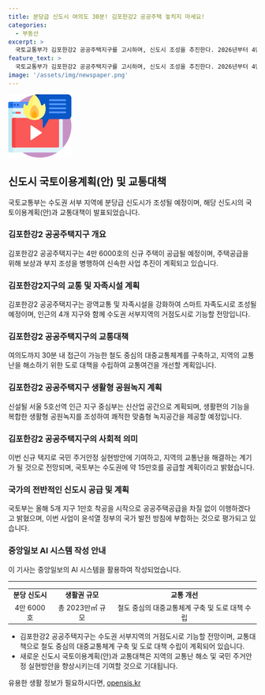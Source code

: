 ```yaml
---
title: 분당급 신도시 여의도 30분! 김포한강2 공공주택 놓치지 마세요!
categories:
  - 부동산
excerpt: >
  국토교통부가 김포한강2 공공주택지구를 고시하며, 신도시 조성을 추진한다. 2026년부터 4만 6000호의 주택을 공급할 예정으로, 보상과 부지 조성을 병행해 신속한 사업 추진을 계획하고 있다. 이로써 수도권 서부지역에 거점도시로 기능할 전망이며, 교통대책을 통해 교통난을 해소할 계획이다. 또한, 청년과 무주택 서민을 위한 내 집 마련 기회를 확대하는 계획이다. 더불어, 국토부는 다른 지역을 포함해 약 15만호를 공급할 계획이며, 3기 신도시 5개 지구에 대한 공공주택공급을 이행할 예정이다.
feature_text: >
  국토교통부가 김포한강2 공공주택지구를 고시하며, 신도시 조성을 추진한다. 2026년부터 4만 6000호의 주택을 공급할 예정으로, 보상과 부지 조성을 병행해 신속한 사업 추진을 계획하고 있다. 이로써 수도권 서부지역에 거점도시로 기능할 전망이며, 교통대책을 통해 교통난을 해소할 계획이다. 또한, 청년과 무주택 서민을 위한 내 집 마련 기회를 확대하는 계획이다. 더불어, 국토부는 다른 지역을 포함해 약 15만호를 공급할 계획이며, 3기 신도시 5개 지구에 대한 공공주택공급을 이행할 예정이다.
image: '/assets/img/newspaper.png'
---
```


<p><img src="/assets/img/news.png" alt="rentncar 속보" /></p>

<h2>신도시 국토이용계획(안) 및 교통대책</h2>

<p data-ke-size="size16">국토교통부는 수도권 서부 지역에 분당급 신도시가 조성될 예정이며, 해당 신도시의 국토이용계획(안)과 교통대책이 발표되었습니다.</p>

<h3>김포한강2 공공주택지구 개요</h3>

<p data-ke-size="size16">김포한강2 공공주택지구는 4만 6000호의 신규 주택이 공급될 예정이며, 주택공급을 위해 보상과 부지 조성을 병행하여 신속한 사업 추진이 계획되고 있습니다.</p>

<h3>김포한강2지구의 교통 및 자족시설 계획</h3>

<p data-ke-size="size16">김포한강2 공공주택지구는 광역교통 및 자족시설을 강화하여 스마트 자족도시로 조성될 예정이며, 인근의 4개 지구와 함께 수도권 서부지역의 거점도시로 기능할 전망입니다.</p>

<h3>김포한강2 공공주택지구의 교통대책</h3>

<p data-ke-size="size16">여의도까지 30분 내 접근이 가능한 철도 중심의 대중교통체계를 구축하고, 지역의 교통난을 해소하기 위한 도로 대책을 수립하여 교통여건을 개선할 계획입니다.</p>

<h3>김포한강2 공공주택지구 생활형 공원녹지 계획</h3>

<p data-ke-size="size16">신설될 서울 5호선역 인근 지구 중심부는 신산업 공간으로 계획되며, 생활편의 기능을 복합한 생활형 공원녹지를 조성하여 쾌적한 맞춤형 녹지공간을 제공할 예정입니다.</p>

<h3>김포한강2 공공주택지구의 사회적 의미</h3>

<p data-ke-size="size16">이번 신규 택지로 국민 주거안정 실현방안에 기여하고, 지역의 교통난을 해결하는 계기가 될 것으로 전망되며, 국토부는 수도권에 약 15만호를 공급할 계획이라고 밝혔습니다.</p>

<h3>국가의 전반적인 신도시 공급 및 계획</h3>

<p data-ke-size="size16">국토부는 올해 5개 지구 1만호 착공을 시작으로 공공주택공급을 차질 없이 이행하겠다고 밝혔으며, 이번 사업이 윤석열 정부의 국가 발전 방침에 부합하는 것으로 평가되고 있습니다.</p>

<h3>중앙일보 AI 시스템 작성 안내</h3>

<p data-ke-size="size16">이 기사는 중앙일보의 AI 시스템을 활용하여 작성되었습니다.</p>

<hr>

<table>
    <tbody>
        <tr>
            <td style="text-align: center; height: 17px;"><b>분당 신도시</b></td>
            <td style="text-align: center; height: 17px;"><b>생활권 규모</b></td>
            <td style="text-align: center; height: 17px;"><b>교통 개선</b></td>
        </tr>
        <tr>
            <td style="text-align: center; height: 17px;">4만 6000호</td>
            <td style="text-align: center; height: 17px;">총 2023만㎡ 규모</td>
            <td style="text-align: center; height: 17px;">철도 중심의 대중교통체계 구축 및 도로 대책 수립</td>
        </tr>
    </tbody>
</table>

<ul>
    <li>김포한강2 공공주택지구는 수도권 서부지역의 거점도시로 기능할 전망이며, 교통대책으로 철도 중심의 대중교통체계 구축 및 도로 대책 수립이 계획되어 있습니다.</li>
    <li>새로운 신도시 국토이용계획(안)과 교통대책은 지역의 교통난 해소 및 국민 주거안정 실현방안을 향상시키는데 기여할 것으로 기대됩니다.</li>
</ul>
유용한 생활 정보가 필요하시다면, <a href="https://opensis.kr" rel="dofollow">opensis.kr</a>


